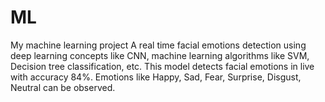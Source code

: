 # ML
My machine learning project
A real time facial emotions detection using deep learning concepts like CNN, machine learning algorithms like SVM, Decision tree classification, etc.
This model detects facial emotions in live with accuracy 84%.
Emotions like Happy, Sad, Fear, Surprise, Disgust, Neutral can be observed.

